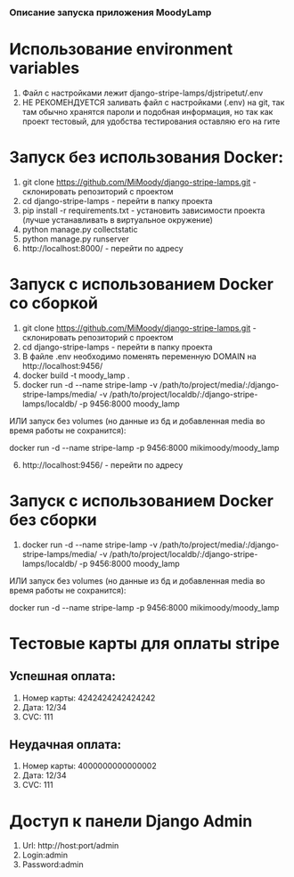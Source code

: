 ### Описание запуска приложения MoodyLamp

# Использование environment variables

1. Файл с настройками лежит django-stripe-lamps/djstripetut/.env
2. НЕ РЕКОМЕНДУЕТСЯ заливать файл с настройками (.env) на git, так там обычно хранятся пароли и подобная информация, но так как проект тестовый, для удобства тестирования оставляю его на гите

# Запуск без использования Docker:

1. git clone https://github.com/MiMoody/django-stripe-lamps.git - склонировать репозиторий с проектом
2. cd django-stripe-lamps - перейти в папку проекта
3. pip install -r requirements.txt - установить зависимости проекта (лучше устанавливать в виртуальное окружение)
4. python manage.py collectstatic
5. python manage.py runserver
6. http://localhost:8000/ - перейти по адресу 

# Запуск с использованием Docker со сборкой

1. git clone https://github.com/MiMoody/django-stripe-lamps.git - склонировать репозиторий с проектом
2. cd django-stripe-lamps - перейти в папку проекта
3. В файле .env необходимо поменять переменную DOMAIN на http://localhost:9456/
4. docker build -t moody_lamp .
5. docker run -d --name stripe-lamp -v /path/to/project/media/:/django-stripe-lamps/media/ -v /path/to/project/localdb/:/django-stripe-lamps/localdb/ -p 9456:8000  moody_lamp

ИЛИ запуск без volumes (но данные из бд и добавленная media во время работы не сохранится):

docker run -d --name stripe-lamp -p 9456:8000  mikimoody/moody_lamp

6. http://localhost:9456/ - перейти по адресу 

# Запуск с использованием Docker без сборки

1. docker run -d --name stripe-lamp -v /path/to/project/media/:/django-stripe-lamps/media/ -v /path/to/project/localdb/:/django-stripe-lamps/localdb/ -p 9456:8000  moody_lamp

ИЛИ запуск без volumes (но данные из бд и добавленная media во время работы не сохранится):

docker run -d --name stripe-lamp -p 9456:8000  mikimoody/moody_lamp

# Тестовые карты для оплаты stripe

## Успешная оплата:

1. Номер карты: 4242424242424242
2. Дата: 12/34 
3. CVC: 111

## Неудачная оплата:

1. Номер карты: 4000000000000002
2. Дата: 12/34 
3. CVC: 111

# Доступ к панели Django Admin

1. Url: http://host:port/admin
1. Login:admin
2. Password:admin